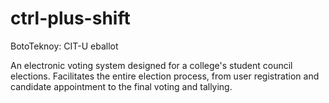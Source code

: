 ﻿# ctrl-plus-shift

BotoTeknoy: CIT-U eballot

An electronic voting system designed for a college's student council elections. Facilitates the entire election process, from user registration and candidate appointment to the final voting and tallying.